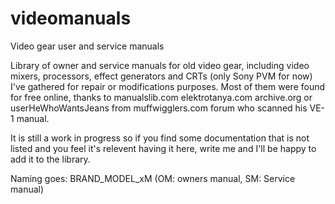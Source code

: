 # videomanuals
Video gear user and service manuals

Library of owner and service manuals for old video gear, including video mixers, processors, effect generators and CRTs (only Sony PVM for now) I've gathered for repair or modifications purposes. 
Most of them were found for free online, thanks to manualslib.com elektrotanya.com archive.org or userHeWhoWantsJeans from muffwigglers.com forum who scanned his VE-1 manual.

It is still a work in progress so if you find some documentation that is not listed and you feel it's relevent having it here, write me and I'll be happy to add it to the library.

Naming goes: BRAND_MODEL_xM (OM: owners manual, SM: Service manual)

